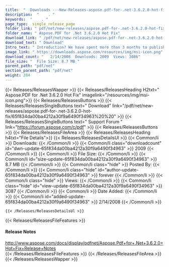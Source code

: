 ```yaml
---
title:  "  Downloads ---New-Releases-aspose.pdf-for-.net-3.6.2.0-hot-fix . " 
description:  "    . " 
keywords:  "    . " 
page_type:  single_release_page
folder_link: " pdf/net/new-releases/aspose.pdf-for-.net-3.6.2.0-hot-fix/"
folder_name: " Aspose.PDF for .Net 3.6.2.0 Hot Fix"
download_link: " /pdf/net/new-releases/aspose.pdf-for-.net-3.6.2.0-hot-fix/65f834da00ba4212a30f9a6490f34963"
download_text: " Download"
Intro_text: " Introduction? We have spent more than 3 months to publish this new ver..."
image_link: " https://downloads.aspose.com/resources/img/msi-icon.png"
download_count: "   2/14/2008  Downloads: 2009  Views: 3086"
file_size: "  File Size: 8.7 MB "
parent_path: "pdf/net"
section_parent_path: "pdf/net"
weight: 284 
---
```


{{< Releases/ReleasesWapper >}}
  {{< Releases/ReleasesHeading H2txt=" Aspose.PDF for .Net 3.6.2.0 Hot Fix" imagelink="/resources/img/msi-icon.png">}}
  {{< Releases/ReleasesButtons >}}
    {{< Releases/ReleasesSingleButtons text=" Download" link="/pdf/net/new-releases/aspose.pdf-for-.net-3.6.2.0-hot-fix/65f834da00ba4212a30f9a6490f34963%20%20" >}}
    {{< Releases/ReleasesSingleButtons text=" Support Forum " link="https://forum.aspose.com/c/pdf" >}}
  {{< Releases/ReleasesButtons >}}
  {{< Releases/ReleasesFileArea >}}
    {{< Releases/ReleasesHeading h4txt="File Details">}}
    {{< Releases/ReleasesDetailsUl >}}
            {{< Common/li  >}} Downloads: {{< /Common/li >}} 
      {{< Common/li class="downloadcount" id="dwn-update-65f834da00ba4212a30f9a6490f34963" >}} 2009 {{< /Common/li >}} 
      {{< Common/li  >}} File Size: {{< /Common/li >}} 
      {{< Common/li id="size-update-65f834da00ba4212a30f9a6490f34963" >}} 8.7 MB {{< /Common/li >}} 
      {{< Common/li  class="hide" >}} Posted By: {{< /Common/li >}} 
      {{< Common/li class="hide" id="author-update-65f834da00ba4212a30f9a6490f34963" >}} forever {{< /Common/li >}} 
      {{< Common/li class="hide"  >}} Views: {{< /Common/li >}} 
      {{< Common/li class="hide" id="view-update-65f834da00ba4212a30f9a6490f34963" >}} 3087 {{< /Common/li >}} 
      {{< Common/li  >}} Date Added: {{< /Common/li >}} 
      {{< Common/li id="added-update-65f834da00ba4212a30f9a6490f34963" >}} 2/14/2008 {{< /Common/li >}} 

    {{< /Releases/ReleasesDetailsUl >}}

  {{< Releases/ReleasesFileFeatures >}}
      <h4>Release Notes</h4><div><a href="http://www.aspose.com/docs/display/pdfnet/Aspose.Pdf+for+.Net+3.6.2.0+Hot+Fix+Release+Notes">http://www.aspose.com/docs/display/pdfnet/Aspose.Pdf+for+.Net+3.6.2.0+Hot+Fix+Release+Notes</a></div>
  {{< /Releases/ReleasesFileFeatures >}}
 {{< /Releases/ReleasesFileArea >}}
{{< /Releases/ReleasesWapper >}}


